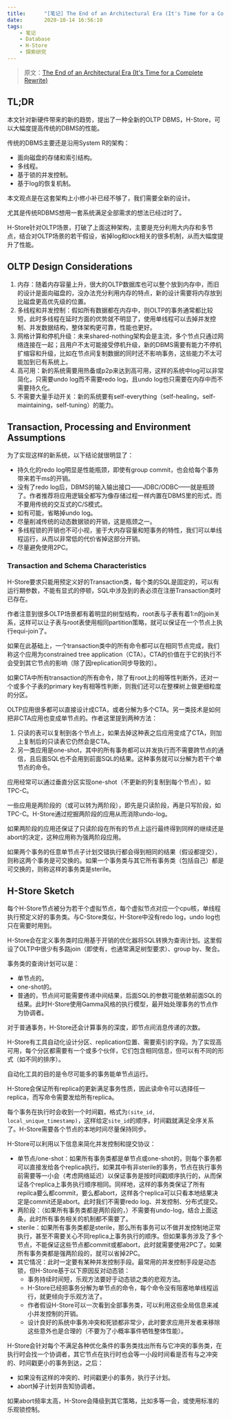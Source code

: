 ```yaml
---
title:      "[笔记] The End of an Architectural Era (It's Time for a Complete Rewrite)"
date:       2020-10-14 16:56:10
tags:
    - 笔记
    - Database
    - H-Store
    - 探索研究
---
```


> 原文：[The End of an Architectural Era (It's Time for a Complete Rewrite)](https://hstore.cs.brown.edu/papers/hstore-endofera.pdf)

## TL;DR

本文针对新硬件带来的新的趋势，提出了一种全新的OLTP DBMS，H-Store，可以大幅度提高传统的DBMS的性能。

传统的DBMS主要还是沿用System R的架构：
- 面向磁盘的存储和索引结构。
- 多线程。
- 基于锁的并发控制。
- 基于log的恢复机制。

本文观点是在这套架构上小修小补已经不够了，我们需要全新的设计。

尤其是传统RDBMS想用一套系统满足全部需求的想法已经过时了。

H-Store针对OLTP场景，打破了上面这种架构，主要是充分利用大内存和多节点，结合对OLTP场景的若干假设，省掉log和lock相关的很多机制，从而大幅度提升了性能。

<!--more-->

## OLTP Design Considerations

1. 内存：随着内存容量上升，很大的OLTP数据库也可以整个放到内存中，而旧的设计是面向磁盘的，没办法充分利用内存的特点，新的设计需要将内存放到比磁盘更高优先级的位置。
1. 多线程和并发控制：假如所有数据都在内存中，则OLTP的事务通常都比较短，此时多线程在延时方面的优势就不明显了，使用单线程可以去掉并发控制、并发数据结构，整体架构更可靠，性能也更好。
1. 网格计算和停机升级：未来shared-nothing架构会是主流，多个节点只通过网络连接在一起；且用户不太可能接受停机升级，新的DBMS需要有能力不停机扩缩容和升级，比如在节点间复制数据的同时还不影响事务，这些能力不太可能加到已有系统上。
1. 高可用：新的系统需要用热备或p2p来达到高可用，这样的系统中log可以非常简化，只需要undo log而不需要redo log，且undo log也只需要在内存中而不需要持久化。
1. 不需要大量手动开关：新的系统要有self-everything（self-healing，self-maintaining，self-tuning）的能力。

## Transaction, Processing and Environment Assumptions

为了实现这样的新系统，以下结论就很明显了：
- 持久化的redo log明显是性能瓶颈，即使有group commit，也会给每个事务带来若干ms的开销。
- 没有了redo log后，DBMS的输入输出接口——JDBC/ODBC——就是瓶颈了。作者推荐将应用逻辑全都写为像存储过程一样内置在DBMS里的形式，而不要用传统的交互式的C/S模式。
- 如有可能，省略掉undo log。
- 尽量削减传统的动态数据锁的开销，这是瓶颈之一。
- 多线程锁的开销也不可小视，鉴于大内存容量和短事务的特性，我们可以单线程运行，从而以非常低的代价省掉这部分开销。
- 尽量避免使用2PC。

### Transaction and Schema Characteristics

H-Store要求只能用预定义好的Transaction类，每个类的SQL是固定的，可以有运行期参数，不能有显式的停顿，SQL中涉及到的表必须在注册Transaction类时已存在。

作者注意到很多OLTP场景都有着明显的树型结构，root表与子表有着1:n的join关系，这样可以让子表与root表使用相同partition策略，就可以保证在一个节点上执行equi-join了。

如果在此基础上，一个transaction类中的所有命令都可以在相同节点完成，我们称这个应用为constrained tree application（CTA）。CTA的价值在于它的执行不会受到其它节点的影响（除了因replication同步导致的）。

如果CTA中所有transaction的所有命令，除了有root上的相等性判断外，还对一个或多个子表的primary key有相等性判断，则我们还可以在整棵树上做更细粒度的分区。

OLTP应用很多都可以直接设计成CTA，或者分解为多个CTA。另一类技术是如何把非CTA应用也变成单节点的。作者这里提到两种方法：
1. 只读的表可以复制到各个节点上，如果去掉这种表之后应用变成了CTA，则加上复制后的只读表它仍然会是CTA。
1. 另一类应用是one-shot，其中的所有事务都可以并发执行而不需要跨节点的通信，且后面SQL也不会用到前面SQL的结果。这种事务就可以分解为若干个单节点的命令。

应用经常可以通过垂直分区实现one-shot（不更新的列复制到每个节点），如TPC-C。

一些应用是两阶段的（或可以转为两阶段），即先是只读阶段，再是只写阶段，如TPC-C。H-Store通过挖掘两阶段的应用从而消除undo-log。

如果两阶段的应用还保证了只读阶段在所有的节点上运行最终得到同样的继续还是abort的决定，这种应用称为强两阶段应用。

如果两个事务的任意单节点子计划交错执行都会得到相同的结果（假设都提交），则称这两个事务是可交换的。如果一个事务类与其它所有事务类（包括自己）都是可交换的，则称这样的事务类是sterile。

## H-Store Sketch

每个H-Store节点被分为若干个虚拟节点，每个虚拟节点对应一个cpu核，单线程执行预定义好的事务类。与C-Store类似，H-Store中没有redo log，undo log也只在需要时用到。

H-Store会在定义事务类时应用基于开销的优化器将SQL转换为查询计划。这里假设了OLTP中很少有多路join（即使有，也通常满足树型要求）、group by、聚合。

事务类的查询计划可以是：
- 单节点的。
- one-shot的。
- 普通的，节点间可能需要传递中间结果，后面SQL的参数可能依赖前面SQL的结果。此时H-Store使用Gamma风格的执行模型，最开始处理事务的节点作为协调者。

对于普通事务，H-Store还会计算事务的深度，即节点间消息传递的次数。

H-Store有工具自动化设计分区、replication位置、需要索引的字段。为了实现高可用，每个分区都需要有一个或多个伙伴，它们包含相同信息，但可以有不同的形式（如不同的排序）。

自动化工具的目的是令尽可能多的事务能单节点运行。

H-Store会保证所有replica的更新满足事务性质，因此读命令可以选择任一replica，而写命令需要发给所有replica。

每个事务在执行时会收到一个时间戳，格式为`(site_id, local_unique_timestamp)`，这样给定`site_id`的顺序，时间戳就满足全序关系了。H-Store需要各个节点的本地时间尽量保持同步。

H-Store可以利用以下信息来简化并发控制和提交协议：
- 单节点/one-shot：如果所有事务类都是单节点或one-shot的，则每个事务都可以直接发给各个replica执行。如果其中有非sterile的事务，节点在执行事务前需要等一小会（考虑网络延迟）以保证事务是按时间戳顺序执行的，从而保证各个replica上事务执行顺序相同。同样地，这样的事务类保证了所有repilca要么都commit，要么都abort，这样各个replica可以只看本地结果决定是commit还是abort。此时我们不需要redo log、并发控制、分布式提交。
- 两阶段：（如果所有事务类都是两阶段的，）不需要有undo-log，结合上面这条，此时所有事务相关的机制都不需要了。
- sterile：如果所有事务类都是sterile，那么所有事务可以不做并发控制地正常执行，甚至不需要关心不同replica上事务执行的顺序。但如果事务涉及了多个节点，不能保证这些节点都commit或都abort，此时就需要使用2PC了。如果所有事务类都是强两阶段的，就可以省掉2PC。
- 其它情况：此时一定要有某种并发控制手段。最常用的并发控制手段是动态锁，但H-Store基于以下原因反对动态锁：
    - 事务持续时间短，乐观方法要好于动态锁之类的悲观方法。
    - H-Store已经把事务分解为单节点的命令，每个命令没有阻塞地单线程运行，就更倾向于乐观方法了。
    - 作者假设H-Store可以一次看到全部事务类，可以利用这些全局信息来减小并发控制的开销。
    - 设计良好的系统中事务冲突和死锁都非常少，此时要求应用开发者来移除这些意外也是合理的（不要为了小概率事件牺牲整体性能）。

H-Store会针对每个不满足各种优化条件的事务类找出所有与它冲突的事务类，在执行时会找一个协调者，其它节点在执行时也会等一小段时间看是否有与之冲突的、时间戳更小的事务到达，之后：
- 如果没有这样的冲突的、时间戳更小的事务，执行子计划。
- abort掉子计划并告知协调者。

如果abort频率太高，H-Store会降级到其它策略，比如多等一会，或使用标准的乐观锁控制。